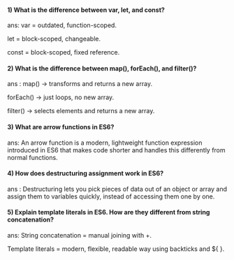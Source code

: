 #### 1) What is the difference between var, let, and const?
ans:
var = outdated, function-scoped.

let = block-scoped, changeable.

const = block-scoped, fixed reference.

#### 2) What is the difference between map(), forEach(), and filter()? 
ans :
map() → transforms and returns a new array.

forEach() → just loops, no new array.

filter() → selects elements and returns a new array.

#### 3) What are arrow functions in ES6?
ans:
An arrow function is a modern, lightweight function expression introduced in ES6 that makes code shorter and handles this differently from normal functions.

#### 4) How does destructuring assignment work in ES6?
ans :
Destructuring lets you pick pieces of data out of an object or array and assign them to variables quickly, instead of accessing them one by one.

#### 5) Explain template literals in ES6. How are they different from string concatenation?
ans:
String concatenation = manual joining with +.

Template literals = modern, flexible, readable way using backticks and ${ }.
